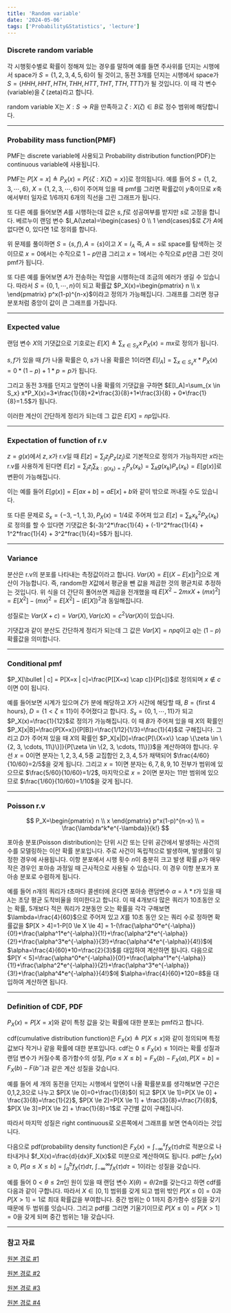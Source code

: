 ```yaml
---
title: 'Random variable'
date: '2024-05-06'
tags: ['Probability&Statistics', 'lecture']
---
```


### Discrete random variable

각 시행횟수별로 확률이 정해져 있는 경우를 말하며 예를 들면 주사위를 던지는 시행에서 space가 $S=\{1, 2, 3, 4, 5, 6\}$이 될 것이고, 동전 3개를 던지는 시행에서 space가 $S=\{HHH, HHT, HTH, THH, HTT, THT, TTH, TTT\}$가 될 것입니다. 이 때 각 변수(variable)을 $\zeta$ (zeta)라고 합니다.

random variable X는 $X : S \rightarrow R$을 만족하고 $\zeta : X(\zeta) \in B$로 정수 범위에 해당합니다.

---

### Probability mass function(PMF)

PMF는 discrete variable에 사용되고 Probability distribution function(PDF)는 continuous variable에 사용됩니다.

PMF는 $P[X=x] \triangleq P_X(x)=P[\{\zeta : X(\zeta)=x\}]$로 정의됩니다. 예를 들어 $S=\{1, 2, 3, \cdots, 6\}$, $X=\{1, 2, 3, \cdots, 6\}$이 주어져 있을 때 pmf를 그리면 확률값이 $y$축이므로 $x$축에서부터 일자로 1/6까지 6개의 직선을 그린 그래프가 됩니다.

또 다른 예를 들어보면 $A$를 시행하는데 값은 $s,f$로 성공여부를 받지만 $s$로 고정을 합니다. 베르누이 랜덤 변수 $I_A(\zeta)=\begin{cases} 0 \\ 1 \end{cases}$로 $\zeta$가 $A$에 없다면 0, 있다면 1로 정의를 합니다.

위 문제를 풀이하면 $S=\{s,f\}, A=\{s\}$이고 $X=I_A$ 즉, $A=s$로 space를 탐색하는 것이므로 $x=0$에서는 수직으로 $1-p$만큼 그리고 $x=1$에서는 수직으로 $p$만큼 그린 것이 pmf가 됩니다.

또 다른 예를 들어보면 $A$가 전송하는 작업을 시행하는데 조금의 에러가 생길 수 있습니다. 따라서 $S=\{0, 1, \cdots, n\}$이 되고 확률값 $P_X(x)=\begin{pmatrix} n \\ x \end{pmatrix} p^x(1-p)^{n-x}$이라고 정의가 가능해집니다. 그래프를 그리면 정규분포처럼 중앙이 값이 큰 그래프를 가집니다.

---

### Expected value

랜덤 변수 $X$의 기댓값으로 기호로는 $E[X] \triangleq \sum_{x \in S_X} x \, P_X(x)=mx$로 정의가 됩니다.

$s,f$가 있을 때 $f$가 나올 확률은 0, $s$가 나올 확률은 1이라면 $E[I_A]=\sum_{x \in S_x} x*P_X(x)=0*(1-p)+1*p=p$가 됩니다.

그리고 동전 3개를 던지고 앞면이 나올 확률의 기댓값을 구하면 $E[I_A]=\sum_{x \in S_x} x*P_X(x)=3*\frac{1}{8}+2*\frac{3}{8}+1*\frac{3}{8} + 0*\frac{1}{8}=1.5$가 됩니다.

이러한 계산이 간단하게 정리가 되는데 그 값은 $E[X]=np$입니다.

---

### Expectation of function of r.v

$z = g(x)$에서 $z, x$가 r.v일 때 $E[z]=\sum_j z_j P_z(z_j)$로 기본적으로 정의가 가능하지만 $x$라는 r.v를 사용하게 된다면 $E[z]=\sum_j z_j \sum_{k:g(x_k)=z_j} P_x(x_k)=\sum_k g(x_k)P_x(x_k)=E[g(x)]$로 변환이 가능해집니다.

이는 예를 들어 $E[g(x)]=E[ax+b]=aE[x]+b$와 같이 밖으로 꺼내질 수도 있습니다.

또 다른 문제로 $S_x=\{-3, -1, 1, 3\}, P_X(x)=1/4$로 주어져 있고 $E[z]=\sum_k x_k^2 P_X(x_k)$로 정의를 할 수 있다면 기댓값은 $(-3)^2*\frac{1}{4} + (-1)^2*frac{1}{4} + 1^2*frac{1}{4} + 3^2*frac{1}{4}=5$가 됩니다.

---

### Variance

분산은 r.v의 분포를 나타내는 측정값이라고 합니다. $Var(X)=E[(X-E[x])^2]$으로 계산이 가능합니다. 즉, random한 $X$값에서 평균을 뺀 값을 제곱한 것의 평균치로 추정하는 것입니다. 위 식을 더 간단히 풀어쓰면 제곱을 전개했을 때 $E[X^2-2mxX+(mx)^2]=E[X^2]-(mx)^2=E[X^2]-(E[X])^2$과 동일해집니다.

성질로는 $Var(X+c)=Var(X), Var(cX)=c^2Var(X)$이 있습니다.

기댓값과 같이 분산도 간단하게 정리가 되는데 그 값은 $Var[X]=npq$이고 $q$는 $(1-p)$ 확률값을 의미합니다.

---

### Conditional pmf

$P_X[\bullet | c] = P[X=x | c]=\frac{P[[X=x] \cap c]}{P[c]}$로 정의되며 $x \notin c$이면 0이 됩니다.

예를 들어보면 시계가 있으며 $\zeta$가 분에 해당하고 $X$가 시간에 해당할 때, $B=\{\text{first 4 hours}\}$, $D=\{1 < \zeta \le 11\}$이 주어졌다고 합니다. $S_x=\{0, 1, \cdots, 11\}$가 되고 $P_X(x)=\frac{1}{12}$로 정의가 가능해집니다. 이 때 $B$가 주어져 있을 때 $X$의 확률인 $P_X[x|B]=\frac{P[X=x]}{P[B]}=\frac{1/12}{1/3}=\frac{1}{4}$로 구해집니다. 그리고 $D$가 주어져 있을 때 $X$의 확률인 $P_X[x|D]=\frac{P[\{X=x\} \cap \{\zeta \in \{2, 3, \cdots, 11\}\}]}{P[\zeta \in \{2, 3, \cdots, 11\}]}$을 계산하여야 합니다. 우선 $x=0$이면 분자는 $1,2,3,4,5$중 교집합인 $2,3,4,5$가 채택되어 $\frac{4/60}{10/60}=2/5$을 갖게 됩니다. 그리고 $x=1$이면 분자는 $6,7,8,9,10$ 전부가 범위에 있으므로 $\frac{5/60}{10/60}=1/2$, 마지막으로 $x=2$이면 분자는 $11$만 범위에 있으므로 $\frac{1/60}{10/60}=1/10$을 갖게 됩니다.

---

### Poisson r.v

$$
P_X=\begin{pmatrix} 
n \\ x 
\end{pmatrix}
p^x(1-p)^{n-x} \\
= \frac{\lambda^k*e^{-\lambda}}{k!}
$$

포아송 분포(Poisson distribution)는 단위 시간 또는 단위 공간에서 발생하는 사건의 수를 모델링하는 이산 확률 분포입니다. 주로 사건이 독립적으로 발생하며, 발생률이 일정한 경우에 사용됩니다. 이항 분포에서 시행 횟수 $n$이 충분히 크고 발생 확률 $p$가 매우 작은 경우인 포아송 과정일 때 근사적으로 사용될 수 있습니다. 이 경우 이항 분포가 포아송 분포로 수렴하게 됩니다.

예를 들어 $n$개의 쿼리가 $t$초마다 콜센터에 온다면 포아송 랜덤변수 $\alpha=\lambda * t$가 있을 때 $\lambda$는 초당 평균 도착비율을 의미한다고 합니다. 이 때 4개보다 많은 쿼리가 10초동안 오는 확률, 5개보다 적은 쿼리가 2분동안 오는 확률을 각각 구해보면 $\lambda=\frac{4}{60}$으로 주어져 있고 $X$를 10초 동안 오는 쿼리 수로 정하면 확률값을 $P[X > 4]=1-P[0 \le X \le 4] = 1-(\frac{\alpha^0*e^{-\alpha}}{0!}+\frac{\alpha^1*e^{-\alpha}}{1!}+\frac{\alpha^2*e^{-\alpha}}{2!}+\frac{\alpha^3*e^{-\alpha}}{3!}+\frac{\alpha^4*e^{-\alpha}}{4!})$에 $\alpha=\frac{4}{60}*10=\frac{2}{3}$를 대입하여 계산하면 됩니다. 다음으로 $P[Y < 5]=\frac{\alpha^0*e^{-\alpha}}{0!}+\frac{\alpha^1*e^{-\alpha}}{1!}+\frac{\alpha^2*e^{-\alpha}}{2!}+\frac{\alpha^3*e^{-\alpha}}{3!}+\frac{\alpha^4*e^{-\alpha}}{4!}$에 $\alpha=\frac{4}{60}*120=8$을 대입하여 계산하면 됩니다.

---

### Definition of CDF, PDF

$P_X(x)=P[X=x]$와 같이 특정 값을 갖는 확률에 대한 분포는 pmf라고 합니다.

cdf(cumulative distribution function)은 $F_X(x) \triangleq P[X \le x]$와 같이 정의되며 특정 값보다 작거나 같을 확률에 대한 분포입니다. cdf는 $0 \le F_X(x) \le 1$이라는 확률 성질과 랜덤 변수가 커질수록 증가함수의 성질, $P[a \le X \le b]=F_X(b)-F_X(a), P[X=b]=F_X(b)-F(b^-)$과 같은 계산 성질을 갖습니다.

예를 들어 세 개의 동전을 던지는 시행에서 앞면이 나올 확률분포를 생각해보면 구간은 0,1,2,3으로 나누고 $P[X \le 0]=0+\frac{1}{8}$이 되고 $P[X \le 1]=P[X \le 0] + \frac{3}{8}=\frac{1}{2}$, $P[X \le 2]=P[X \le 1] + \frac{3}{8}=\frac{7}{8}$, $P[X \le 3]=P[X \le 2] + \frac{1}{8}=1$로 구간별 값이 구해집니다.

따라서 마지막 성질은 right continuous로 오른쪽에서 그래프를 보면 연속이라는 것입니다.

다음으로 pdf(probability density function)은 $F_X(x)=\int_{-\infty}^{x} f_X(\tau)d\tau$로 적분으로 나타내거나 $f_X(x)=\frac{d}{dx}F_X(x)$로 미분으로 계산하여도 됩니다. pdf는 $f_X(x) \ge 0$, $P[a \le X \le b]=\int_{a}^{b}f_X(\tau)d\tau$, $\int_{-\infty}^{\infty}f_X(\tau)d\tau=1$이라는 성질을 갖습니다.

예를 들어 $0 < \theta \le 2\pi$인 원이 있을 때 랜덤 변수 $X(\theta)=\theta/2\pi$를 갖는다고 하면 cdf를 다음과 같이 구합니다. 따라서 $X \in [0, 1]$ 범위를 갖게 되고 범위 밖인 $P[X \le 0]=0$과 $P[X > 1]=1$로 최대 확률값을 부여합니다. 중간 범위는 $0~1$까지 증가함수 성질을 갖기 때문에 두 범위를 잇습니다. 그리고 pdf를 그리면 기울기이므로 $P[X \le 0]=P[X > 1]=0$을 갖게 되며 중간 범위는 $1$을 갖습니다.

---

### 참고 자료

[원본 경로 #1](https://www.youtube.com/watch?v=RbSVWHbu7c0&list=PL48-12jNeoLp-yn6k8bRTVdyYyJkALSvu&index=4)

[원본 경로 #2](https://www.youtube.com/watch?v=w8nXVk0rzKI&list=PL48-12jNeoLp-yn6k8bRTVdyYyJkALSvu&index=5)

[원본 경로 #3](https://www.youtube.com/watch?v=qD4EFFSYYec&list=PL48-12jNeoLp-yn6k8bRTVdyYyJkALSvu&index=6)

[원본 경로 #4](https://www.youtube.com/watch?v=n8K9QJVY_4Q&list=PL48-12jNeoLp-yn6k8bRTVdyYyJkALSvu&index=7)




